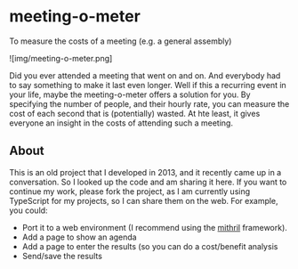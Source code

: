 # meeting-o-meter

To measure the costs of a meeting (e.g. a general assembly)

![img/meeting-o-meter.png]

Did you ever attended a meeting that went on and on. And everybody had to say something to make it last even longer. Well if this a recurring event in your life, maybe the meeting-o-meter offers a solution for you. By specifying the number of people, and their hourly rate, you can measure the cost of each second that is (potentially) wasted. At hte least, it gives everyone an insight in the costs of attending such a meeting.

## About

This is an old project that I developed in 2013, and it recently came up in a conversation. So I looked up the code and am sharing it here. If you want to continue my work, please fork the project, as I am currently using TypeScript for my projects, so I can share them on the web. For example, you could:

- Port it to a web environment (I recommend using the [mithril](http://mithril.js.org) framework).
- Add a page to show an agenda
- Add a page to enter the results (so you can do a cost/benefit analysis
- Send/save the results
